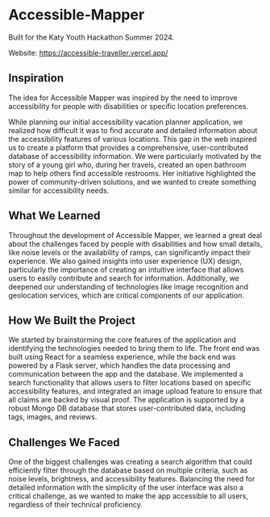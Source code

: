 # Accessible-Mapper
Built for the Katy Youth Hackathon Summer 2024. 

Website: https://accessible-traveller.vercel.app/

## **Inspiration**
The idea for Accessible Mapper was inspired by the need to improve accessibility for people with disabilities or specific location preferences. 

While planning our initial accessibility vacation planner application, we realized how difficult it was to find accurate and detailed information about the accessibility features of various locations. This gap in the web inspired us to create a platform that provides a comprehensive, user-contributed database of accessibility information. We were particularly motivated by the story of a young girl who, during her travels, created an open bathroom map to help others find accessible restrooms. Her initiative highlighted the power of community-driven solutions, and we wanted to create something similar for accessibility needs.

## **What We Learned**
Throughout the development of Accessible Mapper, we learned a great deal about the challenges faced by people with disabilities and how small details, like noise levels or the availability of ramps, can significantly impact their experience. We also gained insights into user experience (UX) design, particularly the importance of creating an intuitive interface that allows users to easily contribute and search for information. Additionally, we deepened our understanding of technologies like image recognition and geolocation services, which are critical components of our application.

## **How We Built the Project**
We started by brainstorming the core features of the application and identifying the technologies needed to bring them to life. The front end was built using React for a seamless experience, while the back end was powered by a Flask server, which handles the data processing and communication between the app and the  database. We implemented a search functionality that allows users to filter locations based on specific accessibility features, and integrated an image upload feature to ensure that all claims are backed by visual proof. The application is supported by a robust Mongo DB database that stores user-contributed data, including tags, images, and reviews.

## **Challenges We Faced**
One of the biggest challenges  was creating a search algorithm that could efficiently filter through the database based on multiple criteria, such as noise levels, brightness, and accessibility features. Balancing the need for detailed information with the simplicity of the user interface was also a critical challenge, as we wanted to make the app accessible to all users, regardless of their technical proficiency.



